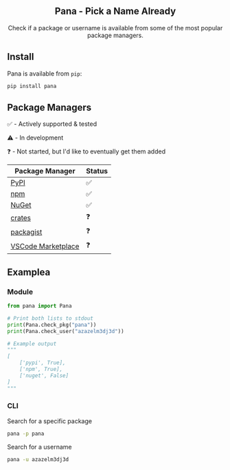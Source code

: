 <h2 align="center">Pana - Pick a Name Already</h2>

<p align="center">
  Check if a package or username is available from some of the most popular package managers.
</p>


## Install

Pana is available from `pip`:

```bash
pip install pana
```

## Package Managers

:white_check_mark: - Actively supported & tested

:warning: - In development

:question: - Not started, but I'd like to eventually get them added

| Package Manager                                              | Status               |
|--------------------------------------------------------------|----------------------|
| [PyPI](https://pypi.org/)                                    |  :white_check_mark:  |
| [npm](https://www.npmjs.com/)                                |  :white_check_mark:  |
| [NuGet](https://www.nuget.org/)                              |  :white_check_mark:  |
| [crates](https://crates.io/)                                 |  :question:           |
| [packagist](https://packagist.org/)                          |  :question:          |
| [VSCode Marketplace](https://marketplace.visualstudio.com/)  |  :question:          |

## Examplea

### Module
```python
from pana import Pana

# Print both lists to stdout
print(Pana.check_pkg("pana"))
print(Pana.check_user("azazelm3dj3d"))

# Example output
"""
[
    ['pypi', True],
    ['npm', True],
    ['nuget', False]
]
"""

```

### CLI

Search for a specific package

```bash
pana -p pana
```

Search for a username

```bash
pana -u azazelm3dj3d
```
